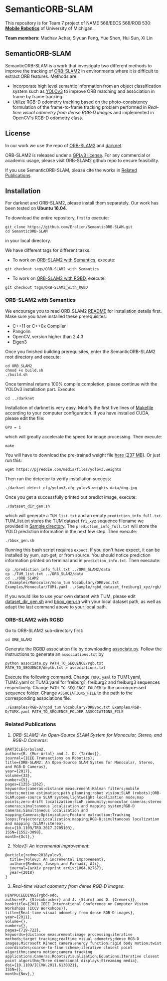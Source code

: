 # SemanticORB-SLAM

This repository is for Team 7 project of NAME 568/EECS 568/ROB 530: [__Mobile Robotics__](http://robots.engin.umich.edu/mobilerobotics/) of University of Michigan.

__Team members__: Madhav Achar, Siyuan Feng, Yue Shen, Hui Sun, Xi Lin

## SemanticORB-SLAM
 SemanticORB-SLAM is a work that investigate two different methods to improve the tracking of [ORB-SLAM2](https://github.com/raulmur/ORB_SLAM2) in environments where it is difficult to extract ORB features. Methods are:
 * Incorporate high level semantic information from an object classification system such as [YOLOv3](https://pjreddie.com/darknet/yolo/) to improve ORB matching and association in frame by frame tracking. 
 * Utilize RGB-D odometry tracking based on the photo-consistency formulation of the frame-to-frame tracking problem performed in <cite>Real-time visual odometry from dense RGB-D images</cite> and implemented in OpenCV's RGB-D odometry class.

 ## License
 In our work we use the repo of [ORB-SLAM2](https://github.com/raulmur/ORB_SLAM2) and [darknet](https://github.com/pjreddie/darknet).

ORB-SLAM2 is released under a [GPLv3 license](https://github.com/raulmur/ORB_SLAM2/blob/master/License-gpl.txt). For any commercial or academic usage, please visit ORB-SLAM2 github repo to ensure feasibility.

If you use SemanticORB-SLAM, please cite the works in [Related Publications](#related-publications).


## Installation
For darknet and ORB-SLAM2, please install them separately. Our work has been tested on __Ubuntu 16.04__.

To download the entire repository, first to execute:
```
git clone https://github.com/Eralien/SemanticORB-SLAM.git
cd SemanticORB-SLAM
```
in your local directory.

We have different tags for different tasks. 
* To work on [ORB-SLAM2 with Semantics](#ORB-SLAM2-with-Semantics), execute:
```
git checkout tags/ORB-SLAM2_with_Semantics
```
* To work on  [ORB-SLAM2 with RGBD](#ORB-SLAM2-with-RGBD), execute:
```
git checkout tags/ORB-SLAM2_with_RGBD
```

### ORB-SLAM2 with Semantics
We encourage you to read ORB_SLAM2 [README](./ORB_SLAM2/README.md) for installation details first. Make sure you have installed these prerequisites:
* C++11 or C++0x Compiler
* Pangolin
* OpenCV, version higher than 2.4.3
* Eigen3

Once you finished building prerequisites, enter the SemanticORB-SLAM2 root directory and execute:
```
cd ORB_SLAM2
chmod +x build.sh
./build.sh
```

Once terminal returns 100% compile completion, please continue with the YOLOv3 installation part. Execute:
```
cd ../darknet
```

Installation of darknet is very easy. Modify the first five lines of [Makefile](./darknet/Makefile) according to your computer configuration. If you have installed CUDA, please edit the file:
```
GPU = 1
```
which will greatly accelerate the speed for image processing. Then execute:
```
make
```
You will have to download the pre-trained weight file [here (237 MB)](https://pjreddie.com/media/files/yolov3.weights). Or just run this:
```
wget https://pjreddie.com/media/files/yolov3.weights
```
Then run the detector to verify installation success:
```
./darknet detect cfg/yolov3.cfg yolov3.weights data/dog.jpg
```
Once you get a successfully printed out predict image, execute:
```
./dataset_dir_gen.sh
```
which will generate a `TUM_list.txt` and an empty `prediction_info_full.txt`. TUM_list.txt stores the TUM dataset `fr1_xyz` sequence filename we provided in [Sample directory](./Sample/). The `prediction_info_full.txt` will store the YOLO prediction information in the next few step. Then execute:
```
./bbox_gen.sh
```
Running this bash script requires `expect`. If you don't have expect, it can be installed by yum, apt-get, or from source. You should notice prediction information printed on terminal and in `prediction_info.txt`. Then execaute:
```
cp ./prediction_info_full.txt ../ORB_SLAM2/data
cp ./TUM_list.txt ../ORB_SLAM2/data
cd ../ORB_SLAM2
./Examples/Monocular/mono_tum Vocabulary/ORBvoc.txt Examples/Monocular/TUM1.yaml ../Sample/rgbd_dataset_freiburg1_xyz/rgb/
```

If you would like to use your own dataset with TUM, please edit [dataset_dir_gen.sh](./darknet/dataset_dir_gen.sh) and [bbox_gen.sh](./darknet/bbox_gen.sh) with your local dataset path, as well as adapt the last command above to your local path.

### ORB-SLAM2 with RGBD
Go to ORB-SLAM2 sub-directory first:
```
cd ORB_SLAM2
```
Generate the RGBD association file by downloading [associate.py](http://vision.in.tum.de/data/datasets/rgbd-dataset/tools). Follow the instructions to generate an `associations.txt` by 
```
python associate.py PATH_TO_SEQUENCE/rgb.txt PATH_TO_SEQUENCE/depth.txt > associations.txt
```

Execute the following command. Change `TUMX.yaml` to TUM1.yaml, TUM2.yaml or TUM3.yaml for freiburg1, freiburg2 and freiburg3 sequences respectively. Change `PATH_TO_SEQUENCE_FOLDER` to the uncompressed sequence folder. Change `ASSOCIATIONS_FILE` to the path to the corresponding associations file.
```
./Examples/RGB-D/rgbd_tum Vocabulary/ORBvoc.txt Examples/RGB-D/TUMX.yaml PATH_TO_SEQUENCE_FOLDER ASSOCIATIONS_FILE
```

 ### Related Publications
 1. <cite>ORB-SLAM2: An Open-Source SLAM System for Monocular, Stereo, and RGB-D Cameras</cite>:
 ```
@ARTICLE{orbslam2, 
author={R. {Mur-Artal} and J. D. {Tardos}}, 
journal={IEEE Transactions on Robotics}, 
title={ORB-SLAM2: An Open-Source SLAM System for Monocular, Stereo, and RGB-D Cameras}, 
year={2017}, 
volume={33}, 
number={5}, 
pages={1255-1262}, 
keywords={cameras;distance measurement;Kalman filters;mobile robots;motion estimation;path planning;robot vision;SLAM (robots);ORB-SLAM;open-source SLAM system;lightweight localization mode;map points;zero-drift localization;SLAM community;monocular cameras;stereo cameras;simultaneous localization and mapping system;RGB-D cameras;Simultaneous localization and mapping;Cameras;Optimization;Feature extraction;Tracking loops;Trajectory;Localization;mapping;RGB-D;simultaneous localization and mapping (SLAM);stereo}, 
doi={10.1109/TRO.2017.2705103}, 
ISSN={1552-3098}, 
month={Oct},}
 ```
 2. <cite>Yolov3: An incremental improvement</cite>:
```
@article{redmon2018yolov3,
  title={Yolov3: An incremental improvement},
  author={Redmon, Joseph and Farhadi, Ali},
  journal={arXiv preprint arXiv:1804.02767},
  year={2018}
}
```

 3. <cite>Real-time visual odometry from dense RGB-D images</cite>:
 ```
 @INPROCEEDINGS{rgbd-odo, 
author={F. {Steinbrücker} and J. {Sturm} and D. {Cremers}}, 
booktitle={2011 IEEE International Conference on Computer Vision Workshops (ICCV Workshops)}, 
title={Real-time visual odometry from dense RGB-D images}, 
year={2011}, 
volume={}, 
number={}, 
pages={719-722}, 
keywords={distance measurement;image processing;iterative methods;target tracking;realtime visual odometry;dense RGB-D images;Microsoft Kinect camera;energy function;rigid body motion;twist coordinates;coarse-to-fine scheme;iterative closest point algorithm;camera motion;camera tracking applications;Cameras;Robots;Visualization;Equations;Iterative closest point algorithm;Three dimensional displays;Streaming media}, 
doi={10.1109/ICCVW.2011.6130321}, 
ISSN={}, 
month={Nov},}
 ```

